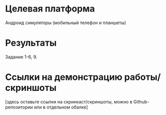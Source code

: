 # Целевая платформа

Андроид симуляторы (мобильный телефон и планшеты)

# Результаты

Задание 1-6, 9.

# Ссылки на демонстрацию работы/скриншоты

[здесь оставьте ссылки на скринкаст/скриншоты, можно в Github-репозитории или в отдельном обалке]
